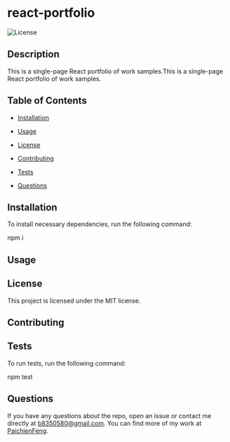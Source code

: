 
# react-portfolio

![License](https://img.shields.io/badge/License-MIT-blue.svg)

## Description
This is a single-page React portfolio of work samples.This is a single-page React portfolio of work samples.
    
## Table of Contents
    
* [Installation](#installation)
    
* [Usage](#usage)
    
* [License](#license)
    
* [Contributing](#contributing)

* [Tests](#tests)
    
* [Questions](#questions)
    
## Installation
    
To install necessary dependencies, run the following command:

npm i
    
## Usage 

    
## License
This project is licensed under the MIT license.
    
## Contributing

    
## Tests
To run tests, run the following command:

npm test
    
## Questions
If you have any questions about the repo, open an issue or contact me directly at b8350580@gmail.com. You can find more of my work at [PaichienFeng](https://github.com/PaichienFeng).